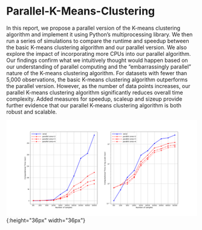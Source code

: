 # Parallel-K-Means-Clustering

In this report, we propose a parallel version of the K-means clustering algorithm and implement it using Python’s multiprocessing library. We then run a series of simulations to compare the runtime and speedup between the basic K-means clustering algorithm and our parallel version. We also explore the impact of incorporating more CPUs into our parallel algorithm. Our findings confirm what we intuitively thought would happen based on our understanding of parallel computing and the “embarrassingly parallel” nature of the K-means clustering algorithm. For datasets with fewer than 5,000 observations, the basic K-means clustering algorithm outperforms the parallel version. However, as the number of data points increases, our parallel K-means clustering algorithm significantly reduces overall time complexity. Added measures for speedup, scaleup and sizeup provide further evidence that our parallel K-means clustering algorithm is both robust and scalable.

![test image](/images/Comput_time_28012020.png){:height="36px" width="36px"}
